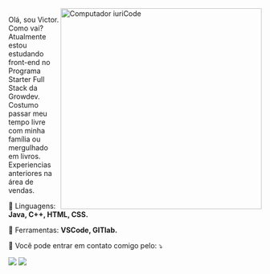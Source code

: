 <img src="https://raw.githubusercontent.com/MicaelliMedeiros/micaellimedeiros/master/image/computer-illustration.png" min-width="400px" max-width="400px" width="400px" align="right" alt="Computador iuriCode">

<p align="left"> 
  Olá, sou Victor. Como vai? 
  Atualmente estou estudando front-end no Programa Starter Full Stack da Growdev.
  Costumo passar meu tempo livre com minha família ou mergulhado em livros.
  Experiencias anteriores na área de vendas.
</p>

<p align="left">
  🦄 Linguagens: <strong>Java, C++, HTML, CSS.</strong>
</p>

<p align="left">
  💼 Ferramentas: <strong>VSCode, GITlab.</strong>
</p>

<p align="left">
  💌 Você pode entrar em contato comigo pelo: ⤵️
</p>

<p align="left">
  <a href="#" alt="Gmail">
  <img src="https://img.shields.io/badge/-Gmail-FF0000?style=flat-square&labelColor=FF0000&logo=gmail&logoColor=white&link=victorliranfsu@gmail.com" /></a>

  <a href="#" alt="Instagram">
  <img src="https://img.shields.io/badge/-Instagram-DF0174?style=flat-square&labelColor=DF0174&logo=instagram&logoColor=white&link=https://www.instagram.com/invites/contact/?i=1a7x8o5fvmd9o&utm_content=126go7m"/></a>
</p>  
